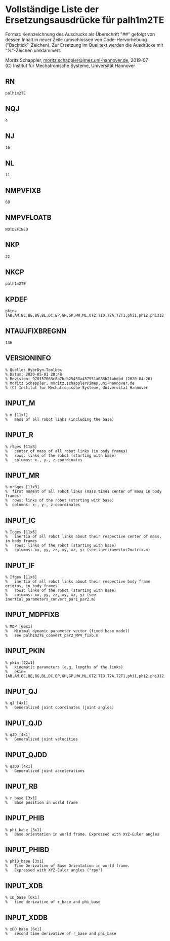 # Vollständige Liste der Ersetzungsausdrücke für palh1m2TE
Format: Kennzeichnung des Ausdrucks als Überschrift "##" gefolgt von dessen Inhalt in neuer Zeile (umschlossen von Code-Hervorhebung ("Backtick"-Zeichen).
Zur Ersetzung im Quelltext werden die Ausdrücke mit "%"-Zeichen umklammert.

Moritz Schappler, moritz.schappler@imes.uni-hannover.de, 2019-07  
(C) Institut für Mechatronische Systeme, Universität Hannover

## RN

```
palh1m2TE
```

## NQJ

```
4
```

## NJ

```
16
```

## NL

```
11
```

## NMPVFIXB

```
60
```

## NMPVFLOATB

```
NOTDEFINED
```

## NKP

```
22
```

## NKCP

```
palh1m2TE
```

## KPDEF

```
pkin=[AB,AM,BC,BE,BG,BL,DC,EP,GH,GP,HW,ML,OT2,T1D,T2A,T2T1,phi1,phi2,phi312,phi413,phi710,phi711]';
```

## NTAUJFIXBREGNN

```
136
```

## VERSIONINFO

```
% Quelle: HybrDyn-Toolbox
% Datum: 2020-05-01 20:48
% Revision: 970157063c8b7bcb25458a457551a083b21abdbd (2020-04-26)
% Moritz Schappler, moritz.schappler@imes.uni-hannover.de
% (C) Institut für Mechatronische Systeme, Universität Hannover
```

## INPUT_M

```
% m [11x1]
%   mass of all robot links (including the base)
```

## INPUT_R

```
% rSges [11x3]
%   center of mass of all robot links (in body frames)
%   rows: links of the robot (starting with base)
%   columns: x-, y-, z-coordinates
```

## INPUT_MR

```
% mrSges [11x3]
%  first moment of all robot links (mass times center of mass in body frames)
%  rows: links of the robot (starting with base)
%  columns: x-, y-, z-coordinates
```

## INPUT_IC

```
% Icges [11x6]
%   inertia of all robot links about their respective center of mass, in body frames
%   rows: links of the robot (starting with base)
%   columns: xx, yy, zz, xy, xz, yz (see inertiavector2matrix.m)
```

## INPUT_IF

```
% Ifges [11x6]
%   inertia of all robot links about their respective body frame origins, in body frames
%   rows: links of the robot (starting with base)
%   columns: xx, yy, zz, xy, xz, yz (see inertial_parameters_convert_par1_par2.m)
```

## INPUT_MDPFIXB

```
% MDP [60x1]
%   Minimal dynamic parameter vector (fixed base model)
%   see palh1m2TE_convert_par2_MPV_fixb.m
```

## INPUT_PKIN

```
% pkin [22x1]
%   kinematic parameters (e.g. lengths of the links)
%   pkin=[AB,AM,BC,BE,BG,BL,DC,EP,GH,GP,HW,ML,OT2,T1D,T2A,T2T1,phi1,phi2,phi312,phi413,phi710,phi711]';
```

## INPUT_QJ

```
% qJ [4x1]
%   Generalized joint coordinates (joint angles)
```

## INPUT_QJD

```
% qJD [4x1]
%   Generalized joint velocities
```

## INPUT_QJDD

```
% qJDD [4x1]
%   Generalized joint accelerations
```

## INPUT_RB

```
% r_base [3x1]
%   Base position in world frame
```

## INPUT_PHIB

```
% phi_base [3x1]
%   Base orientation in world frame. Expressed with XYZ-Euler angles
```

## INPUT_PHIBD

```
% phiD_base [3x1]
%   Time Derivative of Base Orientation in world frame.
%   Expressed with XYZ-Euler angles ("rpy")
```

## INPUT_XDB

```
% xD_base [6x1]
%   time derivative of r_base and phi_base
```

## INPUT_XDDB

```
% xDD_base [6x1]
%   second time derivative of r_base and phi_base
```

